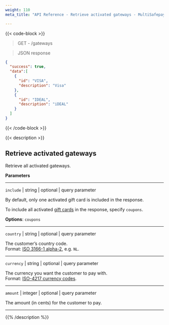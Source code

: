 ```yaml
---
weight: 110
meta_title: "API Reference - Retrieve activated gateways - MultiSafepay Docs"

---
```

{{< code-block >}}

> GET - /gateways

> JSON response

```json
{
  "success": true,
  "data":[
    {
      "id": "VISA",
      "description": "Visa"
    },
    {
      "id": "IDEAL",
      "description": "iDEAL"
    }
  ]
}
```
{{< /code-block >}}

{{< description >}}

## Retrieve activated gateways

Retrieve all activated gateways.

**Parameters**

----------------
`include` | string | optional | query parameter

By default, only one activated gift card is included in the response.

To include all activated [gift cards](/api/#gift-cards) in the response, specify `coupons`.

**Options**: `coupons`

----------------
`country` | string | optional | query parameter

The customer’s country code.  
Format: [ISO 3166-1 alpha-2](https://en.wikipedia.org/wiki/ISO_3166-1_alpha-2), e.g. `NL`. 

----------------
`currency` | string | optional | query parameter

The currency you want the customer to pay with.  
Format: [ISO-4217 currency codes](https://www.iso.org/iso-4217-currency-codes.html). 

----------------
`amount` | integer | optional | query parameter

The amount (in cents) for the customer to pay. 

----------------

{{% /description %}}